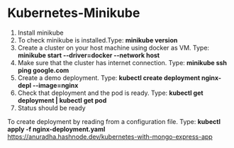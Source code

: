 # Kubernetes-Minikube

1. Install minikube
2. To check minikube is installed.Type: **minikube version**
3. Create a cluster on your host machine using docker as VM. Type:  **minikube start --driver=docker --network host**
4. Make sure that the cluster has internet connection. Type: **minikube ssh ping google.com**
5. Create a demo deployment. Type: **kubectl create deployment nginx-depl --image=nginx**
6. Check that deployment and the pod is ready. Type: **kubectl get deployment | kubectl get pod**
7. Status should be ready

To create deployment by reading from a configuration file. Type: **kubectl apply -f nginx-deployment.yaml**
https://anuradha.hashnode.dev/kubernetes-with-mongo-express-app
